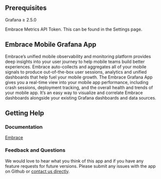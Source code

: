 <!-- This README file is going to be the one displayed on the Grafana.com website for your plugin -->

## Prerequisites ##

Grafana ≥ 2.5.0

Embrace Metrics API Token. This can be found in the Settings page.

## Embrace Mobile Grafana App ##
Embrace’s unified mobile observability and monitoring platform provides deep insights into your user journey to help mobile teams build better experiences. Embrace auto-collects and aggregates all of your mobile signals to produce out-of-the-box user sessions, analytics and unified dashboards that help fuel your mobile growth.
The Embrace Grafana App gives you a real-time view into your mobile app performance, including crash sessions, deployment tracking, and the overall health and trends of your mobile app. It’s an easy way to visualize and correlate Embrace dashboards alongside your existing Grafana dashboards and data sources.

## Getting Help ##

### Documentation ###
[Embrace](https://dev.embrace.io/docs/embrace-api/grafana_integrations/#setting-up-embrace-as-a-datasource)

### Feedback and Questions ###
We would love to hear what you think of this app and if you have any feature requests for future versions. Please submit any issues with the app on Github or [contact us directly](https://embrace.io/contact/?).
